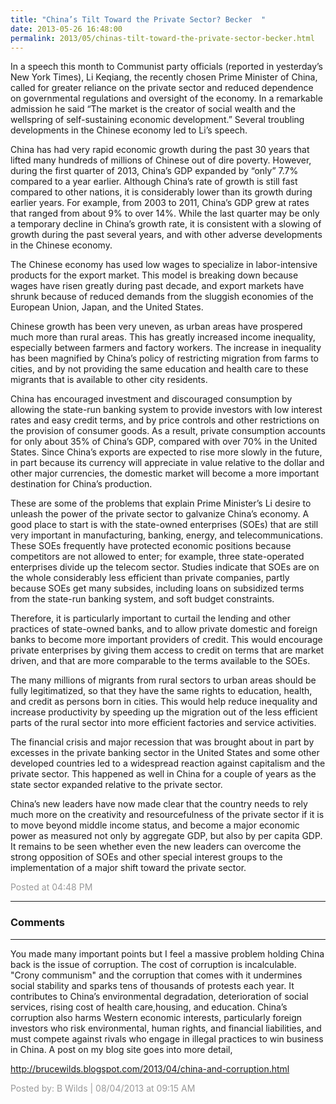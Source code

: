 ```yaml
---
title: "China’s Tilt Toward the Private Sector? Becker  "
date: 2013-05-26 16:48:00
permalink: 2013/05/chinas-tilt-toward-the-private-sector-becker.html
---
```

In a speech this month to Communist party officials (reported
in yesterday’s New York Times), Li Keqiang, the recently chosen Prime Minister
of China, called for greater reliance on the private sector and reduced
dependence on governmental regulations and oversight of the economy. In a
remarkable admission he said “The market is the creator of social wealth and
the wellspring of self-sustaining economic development.” Several troubling
developments in the Chinese economy led to Li’s speech.

China has had very rapid economic growth during the
past 30 years that lifted many hundreds of millions of Chinese out of dire
poverty. However, during the first quarter of 2013, China’s GDP expanded by
“only” 7.7% compared to a year earlier. Although China’s rate of growth is still fast compared to other nations, it is considerably lower than its growth during
earlier years. For example, from 2003 to 2011, China’s GDP grew
at rates that ranged from about 9% to over 14%. While the last quarter may be only a temporary decline in China’s growth rate, it is consistent with a slowing
of growth during the past several years, and with other adverse developments
in the Chinese economy.

The Chinese economy has used low wages to specialize in
labor-intensive products for the export market. This model is breaking down
because wages have risen greatly during past decade, and export markets have
shrunk because of reduced demands from the sluggish economies of the European
Union, Japan, and the United States.

Chinese growth has been very uneven, as urban areas have
prospered much more than rural areas. This has greatly increased income
inequality, especially between farmers and factory workers. The increase in
inequality has been magnified by China’s policy of restricting migration from
farms to cities, and by not providing the same education and health care to
these migrants that is available to other city residents.

China has encouraged investment and discouraged consumption
by allowing the state-run banking system to provide investors with low interest
rates and easy credit terms, and by price controls and other restrictions on the
provision of consumer goods. As a result, private consumption accounts for only about
35% of China’s GDP, compared with over 70% in the United States. Since China’s
exports are expected to rise more slowly in the future, in part because its
currency will appreciate in value relative to the dollar and other major
currencies, the domestic market will become a more important destination for
China’s production.

These are some of the problems that explain Prime Minister’s
Li desire to unleash the power of the private sector to galvanize China’s
economy. A good place to start is with the state-owned enterprises (SOEs) that
are still very important in manufacturing, banking, energy, and
telecommunications. These SOEs frequently have protected economic positions
because competitors are not allowed to enter; for example, three state-operated
enterprises divide up the telecom sector. Studies indicate that SOEs are on the
whole considerably less efficient than private companies, partly because SOEs
get many subsides, including loans on subsidized terms from the state-run
banking system, and soft budget constraints.

Therefore, it is particularly important to curtail the
lending and other practices of state-owned banks, and to allow private domestic
and foreign banks to become more important providers of credit. This would
encourage private enterprises by giving them access to credit on terms that are
market driven, and that are more comparable to the terms available to the SOEs.

The many millions of migrants from rural sectors to urban
areas should be fully legitimatized, so that they have the same rights to
education, health, and credit as persons born in cities. This would help reduce
inequality and increase productivity by speeding up the migration out of the less
efficient parts of the rural sector into more efficient factories and service
activities.

The financial crisis and major recession that was brought about
in part by excesses in the private banking sector in the United States and some
other developed countries led to a widespread reaction against capitalism and
the private sector. This happened as well in China for a couple of years as the state sector expanded relative to the private sector.

China’s new leaders have now made clear that the country needs
to rely much more on the creativity and resourcefulness of the private sector if it
is to move beyond middle income status, and become a major economic power as
measured not only by aggregate GDP, but also by per capita GDP. It remains to
be seen whether even the new leaders can overcome the strong opposition of SOEs and
other special interest groups to the implementation of a major shift toward the
private sector.

<span style="color:#999">Posted at 04:48 PM</span>

<!-- more -->

---

### Comments

---

You made many important points but I feel a massive problem holding China back is the issue of corruption. The cost of corruption is incalculable. "Crony communism" and the corruption that comes with it undermines social stability  and sparks tens of thousands of protests each year. It contributes to China’s environmental degradation, deterioration of social services, rising cost of health care,housing, and education. China’s corruption also harms Western economic interests, particularly foreign investors who risk environmental, human rights, and financial liabilities, and must compete against rivals who engage in illegal practices to win business in China. A post on my blog site goes into more detail,

http://brucewilds.blogspot.com/2013/04/china-and-corruption.html

<span style="color:#999">Posted by: B Wilds | 08/04/2013 at 09:15 AM</span>